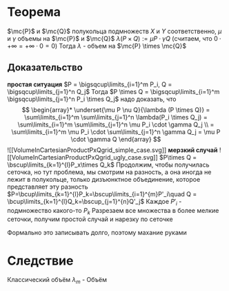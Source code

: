 # Теорема
$\mc{P}$ и $\mc{Q}$ полукольца подмножеств $X$ и $Y$ соответственно, $\mu$ и $\gamma$ объемы на $\mc{P}$ и $\mc{Q}$ 
$\lambda(P\times Q) := \mu P \cdot \gamma Q$ (считаем, что $0 \cdot +\infty = +\infty \cdot 0 = 0$) 
Тогда $\lambda$ - объем на $\mc{P} \times \mc{Q}$
## Доказательство
**простая ситуация** $P = \bigsqcup\limits_{i=1}^m P_i, Q = \bigsqcup\limits_{j=1}^n Q_j$
Тогда $P \times Q = \bigsqcup\limits_{i=1}^m \bigsqcup\limits_{j=1}^n P_i \times Q_j$
надо доказать, что $$
\begin{array}*
\underset{\mu P \nu Q}{\lambda (P \times Q)} = \sum\limits_{i=1}^m \sum\limits_{j=1}^n \lambda(P_i \times Q_j) = \sum\limits_{i=1}^m \sum\limits_{j=1}^n \mu P_i \cdot \gamma Q_j \\ 
= \sum\limits_{i=1}^m \mu P_i \cdot \sum\limits_{j=1}^n \gamma Q_j = \mu P \cdot \gamma Q
\end{array}
$$
![[VolumeInCartesianProductPxQgrid_simple_case.svg]]
**мерзкий случай** 
![[VolumeInCartesianProductPxQgrid_ugly_case.svg]]
$P\times Q = \bscup\limits_{k=1}^{l}P_x\times Q_k$
Продолжим, чтобы получилась сеточка, но тут проблема, мы смотрим на разность, а она иногда не лежит в полукольце, только дизъюнктное объединение, которое представляет эту разность
$P=\bcup\limits_{k=1}^{l}P_k=\bscup\limits_{i=1}^{m}P'_i\quad Q = \bcup\limits_{k=1}^{l}Q_k=\bscup_{j=1}^{n}Q'_j$
Каждое $P'_i$ - подмножество какого-то $P_k$
Разрезаем все множества в более мелкие сеточки, получим простой случай и нарезку по сеточке

Формально это записывать долго, поэтому махание руками 

# Следствие
Классический объём $\lambda_m$ - Объём